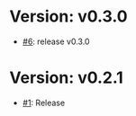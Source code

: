 # Version: v0.3.0

* [#6](https://github.com/DorielRivalet/MHFZ_Overlay/pull/6): release v0.3.0


# Version: v0.2.1

* [#1](https://github.com/DorielRivalet/MHFZ_Overlay/pull/1): Release
